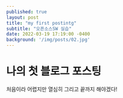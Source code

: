```yaml
---
published: true
layout: post
title: "my first postintg"
subtitle: "오픈소스SW 실습"
date: 2022-03-19 17:19:00 -0400
background: '/img/posts/02.jpg'
---
```


# 나의 첫 블로그 포스팅

처음이라 어렵지만 열심히 그리고 끝까지 해야겠다!
